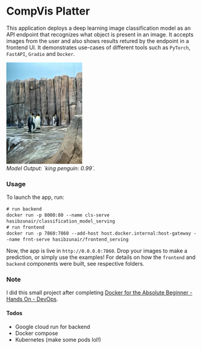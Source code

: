 # CompVis Platter

This application deploys a deep learning image classification model as an API endpoint that 
recognizes what object is present in an image. It accepts images from the user and also shows results retured by the endpoint in a frontend UI. It demonstrates use-cases of different tools such as `PyTorch`, `FastAPI`, `Gradio` and `Docker`.

<p align="left">
  <a href="#"><img src="./frontend/test1.jpeg" width="200"></a> <br />
  <em> 
    Model Output: `king penguin: 0.99`.
  </em>
</p>


### Usage
To launch the app, run:
```
# run backend
docker run -p 8000:80 --name cls-serve hasibzunair/classification_model_serving
# run frontend
docker run -p 7860:7860 --add-host host.docker.internal:host-gateway --name frnt-serve hasibzunair/frontend_serving
```
Now, the app is live in `http://0.0.0.0:7860`. Drop your images to make a prediction, or simply use the examples! For details on how the `frontend` and `backend` components were built, see respective folders. 

### Note
I did this small project after completing [Docker for the Absolute Beginner - Hands On - DevOps](https://www.udemy.com/course/learn-docker/).

#### Todos
* Google cloud run for backend
* Docker compose
* Kubernetes (make some pods lol!)